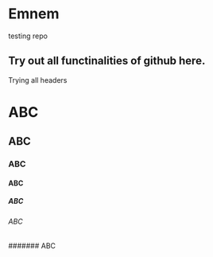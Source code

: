 # Emnem
testing repo

## Try out all functinalities of github here.
 Trying all headers
 
 # ABC
 ## ABC
 ### ABC
 #### ABC
 ##### ABC
 ###### ABC
 ####### ABC
